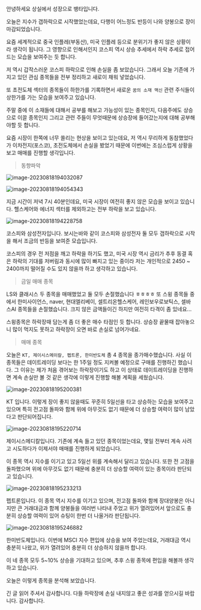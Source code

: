 안녕하세요 상실에서 성장으로 뱅타입니다.



오늘은 지수가 갭하락으로 시작했었는데요, 다행이 어느정도 반등이 나와 양봉으로 장이 마감되었습니다.

요즘 세계적으로 중국 인플레(부동산), 미국 인플레 등으로 분위기가 좋지 않은 상황이라 생각이 됩니다. 그 영향으로 인해서인지 코스피 역시 상승 추세에서 하락 추세로 접어드는 모습을 보여주는 듯 합니다. 

저 역시 갑작스러운 코스피 하락으로 인해 손실을 좀 보았습니다. 그래서 오늘 기존에 가지고 있던 관심 종목들을 전부 정리하고 새로이 채워 넣었습니다.

또 초전도체 섹터의 종목들이 하한가를 기록하면서 새로운 `꿈의 소재 맥신` 관련 주식들이 상한가를 가는 모습을 보여주고 있습니다.

주말 중에 이 소재들에 대해서 공부를 해보고 가능성이 있는 종목인지, 다음주에도 상승으로 이끌 종목인지 그리고 관련 주들이 무엇때문에 상승장에 들어갔는지에 대해 공부해야할 듯 합니다.

요즘 시장이 한쪽에 너무 쏠리는 현상을 보이고 있는데요, 저 역시 무리하게 동참했었다가 이차전지(포스코), 초전도체에서 손실을 봤었기 때문에 이번에는 조심스럽게 상황을 보고 매매를 진행할 생각입니다.



> 동향파악

![image-20230818194032087](/Users/eisen/Documents/Github/blog-contents-b/investor-life/2023/08/20230818.assets/image-20230818194032087.png)

![image-20230818194054343](/Users/eisen/Documents/Github/blog-contents-b/investor-life/2023/08/20230818.assets/image-20230818194054343.png)

지금 시간이 저녁 7시 40분인데요, 미국 시장이 여전히 좋지 않은 모습을 보이고 있습니다. 핼스케어와 에너지 섹터를 제외하고는 전부 하락을 보고 있습니다.

![image-20230818194228758](/Users/eisen/Documents/Github/blog-contents-b/investor-life/2023/08/20230818.assets/image-20230818194228758.png)

코스피와 삼성전자입니다. 보시는바와 같이 코스피와 삼성전자 둘 모두 갭하락으로 시작을 해서 조금의 반등을 보여준 모습입니다.

코스피의 경우 전 저점을 깨고 하락을 하기도 했고, 미국 시장 역시 금리가 추후 동결 혹은 하락의 기대를 저버림과 동시에 많이 빠지고 있는 중이라 저는 개인적으로 2450 ~ 2400까지 떨어질 수도 있지 않을까 하고 생각하고 있습니다.



> 금일 매매 종목

LS와 클래시스 두 종목을 매매했었고 둘 모두 손절했습니다 ㅎㅎㅎㅎ 또 스윙 종목들 중에서 한미사이언스, naver, 현대엘리베이, 셀트리온헬스케어, 레인보우로보틱스, 셀바스AI 종목들을 손절했습니다. 크지 않은 금액들이긴 하지만 여전히 타격이 좀 있네요...

스윙종목은 하락장때 담는게 좀 더 좋은 매수 타점인 듯 합니다. 상승장 끝물때 잡아놓으니 많이 먹지도 못하고 하락장이 오면 바로 손실로 넘어가네요.



> 매매 종목

오늘은 `KT, 제이시스메이칼, 펩트론, 한미반도체` 총 4 종목을 종가매수했습니다. 사실 이 종목들은 데이트레이딩 보다는 한 1주일 정도 지켜볼 예정으로 구매를 진행하긴 했습니다. 그 이유는 제가 처음 겪어보는 하락장이기도 하고 이 상태로 데이트레이딩을 진행하면 계속 손실만 볼 것 같은 생각에 이렇게 진행할 해볼 계획을 세웠습니다.





![image-20230818195200381](/Users/eisen/Documents/Github/blog-contents-b/investor-life/2023/08/20230818.assets/image-20230818195200381.png)

KT 입니다. 이렇게 장이 좋지 않을때도 꾸준히 5일선을 타고 상승하는 모습을 보여주고 있으며 특히 전고점 돌파와 함께 위에 아무것도 없기 때문에 더 상승할 여력이 많이 남았다고 판단되어집니다.



![image-20230818195220714](/Users/eisen/Documents/Github/blog-contents-b/investor-life/2023/08/20230818.assets/image-20230818195220714.png)

제이시스메디칼입니다. 기존에 계속 들고 있던 종목이었는데요, 몇일 전부터 계속 사려고 시도하다가 이제서야 매매를 진행하게 되었습니다.

이 종목 역시 지수를 이기고 있고 5일선 위를 계속해서 달리고 있습니다. 또한 전 고점을 돌파했으며 위에 아무것도 없기 때문에 충분히 더 상승할 여력이 있는 종목이라 판단되고 있습니다.





![image-20230818195233213](/Users/eisen/Documents/Github/blog-contents-b/investor-life/2023/08/20230818.assets/image-20230818195233213.png)

펩트론입니다. 이 종목 역시 지수를 이기고 있으며, 전고점 돌파와 함께 장대양봉은 아니지만 큰 거래대금과 함께 양봉들을 여러번 나타내 주었고 위가 열려있어서 앞으로도 충분히 상승할 여력이 있어 슈팅이 한번 더 나올거라 판단됩니다.





![image-20230818195246882](/Users/eisen/Documents/Github/blog-contents-b/investor-life/2023/08/20230818.assets/image-20230818195246882.png)

한미반도체입니다. 이번에 MSCI 지수 편입에 상승을 보여 주었는데요, 거래대금 역시 충분히 나왔고, 위가 열려있어 충분히 더 상승하지 않을까 합니다.



이 네 종목 모두 5~10% 상승을 기대하고 있으며, 추후 스윙 종목에 편입을 해볼까 생각하고 있습니다.



오늘은 이렇게 종목을 분석해 보았습니다.



긴 글 읽어 주셔서 감사합니다. 다들 하락장에 손실 내지않고 좋은 성과를 얻으시길 바랍니다. 감사합니다.

